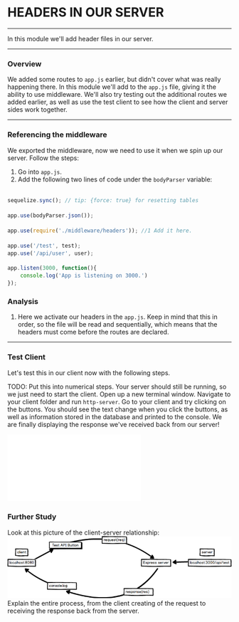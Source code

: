 # HEADERS IN OUR SERVER
---
In this module we'll add header files in our server.

<hr />

### Overview
We added some routes to `app.js` earlier, but didn't cover what was really happening there. In this module we'll add to the `app.js` file, giving it the ability to use middleware. We'll also try testing out the additional routes we added earlier, as well as use the test client to see how the client and server sides work together.

<hr />

### Referencing the middleware
We exported the middleware, now we need to use it when we spin up our server. Follow the steps:
1. Go into `app.js`.
2. Add the following two lines of code under the `bodyParser` variable:

```js

sequelize.sync(); // tip: {force: true} for resetting tables

app.use(bodyParser.json());

app.use(require('./middleware/headers')); //1 Add it here.

app.use('/test', test);
app.use('/api/user', user);

app.listen(3000, function(){
	console.log('App is listening on 3000.')
});


```
### Analysis
1. Here we activate our headers in the `app.js`. Keep in mind that this in order, so the file will be read and sequentially, which means that the headers must come before the routes are declared.
 
<hr />

### Test Client
Let's test this in our client now with the following steps.

TODO: Put this into numerical steps. 
Your server should still be running, so we just need to start the client. Open up a new terminal window. Navigate to your client folder and run `http-server`. Go to your client and try clicking on the buttons. You should see the text change when you click the buttons, as well as information stored in the database and printed to the console. We are finally displaying the response we've received back from our server!

![screenshot](assets/05-server-update.md)

### Further Study
Look at this picture of the client-server relationship:
![client-server](assets/1-client-server-test-diagram.png) <br>
Explain the entire process, from the client creating of the request to receiving the response back from the server.